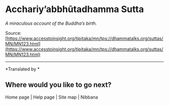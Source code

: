 # Acchariy’abbhūtadhamma Sutta

*A miraculous account of the Buddha’s birth.*

Source: [https://www.accesstoinsight.org/tipitaka/mn/tps://dhammatalks.org/suttas/MN/MN123.html](https://www.accesstoinsight.org/tipitaka/mn/tps://dhammatalks.org/suttas/MN/MN123.html)

---

*Translated by *

## Where would you like to go next?


Home page
| Help page
| Site map
| Nibbana
